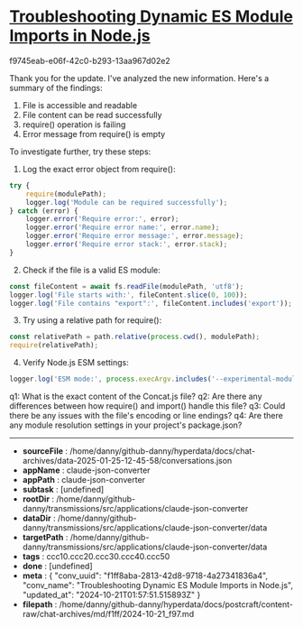 # [Troubleshooting Dynamic ES Module Imports in Node.js](https://claude.ai/chat/f1ff8aba-2813-42d8-9718-4a27341836a4)

f9745eab-e06f-42c0-b293-13aa967d02e2

 Thank you for the update. I've analyzed the new information. Here's a summary of the findings:

1. File is accessible and readable
2. File content can be read successfully
3. require() operation is failing
4. Error message from require() is empty

To investigate further, try these steps:

1. Log the exact error object from require():
```javascript
try {
    require(modulePath);
    logger.log('Module can be required successfully');
} catch (error) {
    logger.error('Require error:', error);
    logger.error('Require error name:', error.name);
    logger.error('Require error message:', error.message);
    logger.error('Require error stack:', error.stack);
}
```

2. Check if the file is a valid ES module:
```javascript
const fileContent = await fs.readFile(modulePath, 'utf8');
logger.log('File starts with:', fileContent.slice(0, 100));
logger.log('File contains "export":', fileContent.includes('export'));
```

3. Try using a relative path for require():
```javascript
const relativePath = path.relative(process.cwd(), modulePath);
require(relativePath);
```

4. Verify Node.js ESM settings:
```javascript
logger.log('ESM mode:', process.execArgv.includes('--experimental-modules'));
```

q1: What is the exact content of the Concat.js file?
q2: Are there any differences between how require() and import() handle this file?
q3: Could there be any issues with the file's encoding or line endings?
q4: Are there any module resolution settings in your project's package.json?

---

* **sourceFile** : /home/danny/github-danny/hyperdata/docs/chat-archives/data-2025-01-25-12-45-58/conversations.json
* **appName** : claude-json-converter
* **appPath** : claude-json-converter
* **subtask** : [undefined]
* **rootDir** : /home/danny/github-danny/transmissions/src/applications/claude-json-converter
* **dataDir** : /home/danny/github-danny/transmissions/src/applications/claude-json-converter/data
* **targetPath** : /home/danny/github-danny/transmissions/src/applications/claude-json-converter/data
* **tags** : ccc10.ccc20.ccc30.ccc40.ccc50
* **done** : [undefined]
* **meta** : {
  "conv_uuid": "f1ff8aba-2813-42d8-9718-4a27341836a4",
  "conv_name": "Troubleshooting Dynamic ES Module Imports in Node.js",
  "updated_at": "2024-10-21T01:57:51.515893Z"
}
* **filepath** : /home/danny/github-danny/hyperdata/docs/postcraft/content-raw/chat-archives/md/f1ff/2024-10-21_f97.md